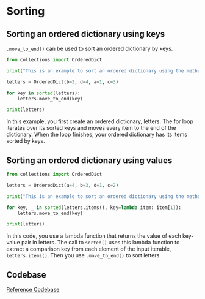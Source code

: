 # Sorting

## Sorting an ordered dictionary using keys

`.move_to_end()` can be used to sort an ordered dictionary by keys.

```python
from collections import OrderedDict

print("This is an example to sort an ordered dictionary using the method .move_to_end()")

letters = OrderedDict(b=2, d=4, a=1, c=3)

for key in sorted(letters):
    letters.move_to_end(key)

print(letters)
```

In this example, you first create an ordered dictionary, letters. The for loop iterates over its sorted keys and moves every item to the end of the dictionary. When the loop finishes, your ordered dictionary has its items sorted by keys.

## Sorting an ordered dictionary using values

```python
from collections import OrderedDict

letters = OrderedDict(a=4, b=3, d=1, c=2)

print("This is an example to sort an ordered dictionary using the method .move_to_end() using values")

for key, _ in sorted(letters.items(), key=lambda item: item[1]):
    letters.move_to_end(key)

print(letters)
```

In this code, you use a lambda function that returns the value of each key-value pair in letters. The call to `sorted()` uses this lambda function to extract a comparison key from each element of the input iterable, `letters.items()`. Then you use `.move_to_end()` to sort letters.

## Codebase

[Reference Codebase](../codes/sortingordereddictionary.py)
